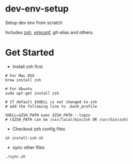 dev-env-setup
=============

Setup dev env from scratch

Includes [zsh](https://github.com/hszcg/vimconf), [vimconf](https://github.com/hszcg/vimconf), git-alias and others.


# Get Started

* Install zsh first

```
# For Mac OSX
brew install zsh

# For Ubuntu
sudo apt-get install zsh

# If default $SHELL is not changed to zsh
# add the following line to .bash_profile

SHELL=$ZSH_PATH exec $ZSH_PATH --login
# ($ZSH_PATH can be /usr/local/bin/zsh OR /usr/bin/zsh)
```

* Checkout zsh config files 

```
sh install-zsh.sh
```

* sync other files

```
./sync.sh
```
